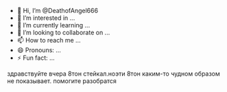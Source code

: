 - 👋 Hi, I’m @DeathofAngel666
- 👀 I’m interested in ...
- 🌱 I’m currently learning ...
- 💞️ I’m looking to collaborate on ...
- 📫 How to reach me ...
- 😄 Pronouns: ...
- ⚡ Fun fact: ...

<!---
DeathofAngel666/DeathofAngel666 is a ✨ special ✨ repository because its `README.md` (this file) appears on your GitHub profile.
You can click the Preview link to take a look at your changes.
--->здравствуйте вчера 8тон стейкал.ноэти 8тон каким-то чудном образом не показывает. помогите разобратся
